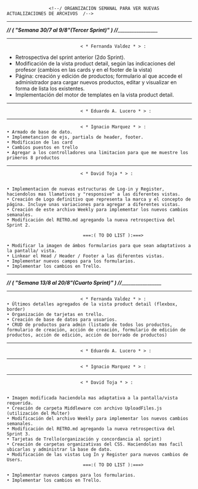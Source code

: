                     <!--/ ORGANIZACIÓN SEMANAL PARA VER NUEVAS ACTUALIZACIONES DE ARCHIVOS  /-->


*******************************************************************************************************************************
*_______________________________// ( "Semana 30/7 al 9/8"(Tercer Sprint)" ) //________________________________________________*
*******************************************************************************************************************************                
                                < * Fernanda Valdez * > :
* Retrospectiva del sprint anterior (2do Sprint).
* Modificación de la vista product detail, según las indicaciones del profesor (cambios en las cards y en el footer de la vista)
* Página: creación y edición de productos; formulario al que accede el administrador para cargar nuevos productos, editar y visualizar en forma de lista los existentes.
* Implementación del motor de templates en la vista product detail.

--------------------------------------------------------------------------------------------------------------------------------
                                < * Eduardo A. Lucero * > : 


--------------------------------------------------------------------------------------------------------------------------------

                                < * Ignacio Marquez * > :
    • Armado de base de dato.
    • Implemetancion de ejs, partials de header, footer.
    • Modificaion de las card
    • Cambios puestos en trello
    • Agregar a los controlladores una limitacion para que me muestre los primeros 8 productos

--------------------------------------------------------------------------------------------------------------------------------

                                < * David Toja * > :

                   
    • Implementacion de nuevas estructuras de Log-in y Register, haciendolos mas llamativos y "responsive" a las diferentes vistas.
    • Creación de Logo definitivo que representa la marca y el concepto de página. Incluye unas variaciones para agregar a diferentes vistas.
    • Creación de este archivo Weekly para implementar los nuevos cambios semanales.
    • Modificación del RETRO.md agregando la nueva retrospectiva del Sprint 2.

                                 ===:( TO DO LIST ):===>

    • Modificar la imagen de ámbos formularios para que sean adaptativos a la pantalla/ vista.
    • Linkear el Head / Header / Footer a las diferentes vistas.
    • Implementar nuevos campos para los formularios.
    • Implementar los cambios en Trello.


*******************************************************************************************************************************
*_______________________________// ( "Semana 13/8 al 20/8"(Cuarto Sprint)" ) //________________________________________________*
*******************************************************************************************************************************


     
                                < * Fernanda Valdez * > :
    • Últimos detalles agregados de la vista product detail (flexbox, border)
    • Organización de tarjetas en trello.
    • Creación de base de datos para usuarios.
    • CRUD de productos para admin (listado de todos los productos, formulario de creación, acción de creación, formulario de edición de productos, acción de edición, acción de borrado de productos)
    


--------------------------------------------------------------------------------------------------------------------------------
                                < * Eduardo A. Lucero * > : 


--------------------------------------------------------------------------------------------------------------------------------

                                < * Ignacio Marquez * > :
    

--------------------------------------------------------------------------------------------------------------------------------

                                < * David Toja * > :

                   
    • Imagen modificada haciendola mas adaptativa a la pantalla/vista requerida.
    • Creación de carpeta Middleware con archivo UploadFiles.js (utilización del Multer)
    • Modificación del archivo Weekly para implementar los nuevos cambios semanales.
    • Modificación del RETRO.md agregando la nueva retrospectiva del Sprint 3.
    • Tarjetas de Trello(organización y concordancia al sprint)
    • Creación de carpetas organizativas del CSS. Haciendolas mas facil ubicarlas y administrar la base de dato.
    • Modificación de las vistas Log In y Register para nuevos cambios de Users.
                                 ===:( TO DO LIST ):===>

    • Implementar nuevos campos para los formularios.
    • Implementar los cambios en Trello.



